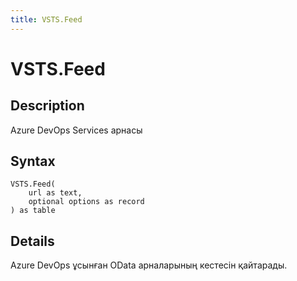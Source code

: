 ```yaml
---
title: VSTS.Feed
---
```


# VSTS.Feed


## Description

Azure DevOps Services арнасы


## Syntax

```powerquery
VSTS.Feed(
    url as text,
    optional options as record
) as table
```


## Details

Azure DevOps ұсынған OData арналарының кестесін қайтарады.


